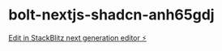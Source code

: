 # bolt-nextjs-shadcn-anh65gdj

[Edit in StackBlitz next generation editor ⚡️](https://stackblitz.com/~/github.com/ryoevisu/bolt-nextjs-shadcn-anh65gdj)